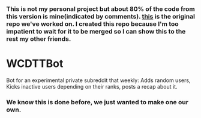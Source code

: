 ### This is not my personal project but about 80% of the code from this version is mine(indicated by comments). [this](https://github.com/JacobAButler/WeCanDoThisTooBot) is the original repo we've worked on. I created this repo because I'm too impatient to wait for it to be merged so I can show this to the rest my other friends.
# WCDTTBot
Bot for an experimental private subreddit that weekly:
Adds random users,
Kicks inactive users depending on their ranks,
posts a recap about it.
### We know this is done before, we just wanted to make one our own.
